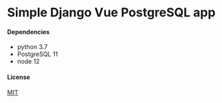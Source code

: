 # Simple Django Vue PostgreSQL app

#### Dependencies
- python 3.7
- PostgreSQL 11
- node 12

#### License
[MIT](LICENSE)